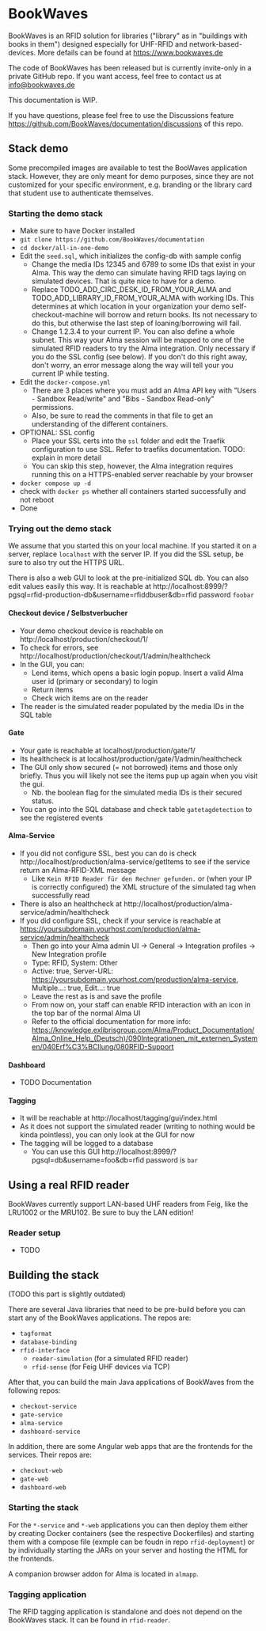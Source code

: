 # BookWaves

BookWaves is an RFID solution for libraries ("library" as in "buildings with books in them") designed especially
for UHF-RFID and network-based-devices. More defails can be found at https://www.bookwaves.de

The code of BookWaves has been released but is currently invite-only in a private GitHub repo. If you want access, feel free to contact
us at info@bookwaves.de

This documentation is WIP.

If you have questions, please feel free to use the Discussions feature https://github.com/BookWaves/documentation/discussions of this repo.

## Stack demo
Some precompiled images are available to test the BooWaves application stack. However, they are only meant for demo purposes, since they are not customized for your specific environment, e.g. branding or the library card that student use to authenticate themselves.

### Starting the demo stack
- Make sure to have Docker installed
- `git clone https://github.com/BookWaves/documentation`
- `cd docker/all-in-one-demo`
- Edit the `seed.sql`, which initializes the config-db with sample config
  - Change the media IDs 12345 and 6789 to some IDs that exist in your Alma. This way the demo can simulate having RFID tags laying on simulated devices. That is quite nice to have for a demo.
  - Replace TODO_ADD_CIRC_DESK_ID_FROM_YOUR_ALMA and TODO_ADD_LIBRARY_ID_FROM_YOUR_ALMA with working IDs. This determines at which location in your organization your demo self-checkout-machine will borrow and return books. Its not necessary to do this, but otherwise the last step of loaning/borrowing will fail.
  - Change 1.2.3.4 to your current IP. You can also define a whole subnet. This way your Alma session will be mapped to one of the simulated RFID readers to try the Alma integration. Only necessary if you do the SSL config (see below). If you don't do this right away, don't worry, an error message along the way will tell your you current IP while testing.
- Edit the `docker-compose.yml`
  - There are 3 places where you must add an Alma API key with "Users - Sandbox Read/write" and "Bibs - Sandbox Read-only" permissions.
  - Also, be sure to read the comments in that file to get an understanding of the different containers.
- OPTIONAL: SSL config
  - Place your SSL certs into the `ssl` folder and edit the Traefik configuration to use SSL. Refer to traefiks documentation. TODO: explain in more detail
  - You can skip this step, however, the Alma integration requires running this on a HTTPS-enabled server reachable by your browser
- `docker compose up -d`
- check with `docker ps` whether all containers started successfully and not reboot
- Done

### Trying out the demo stack
We assume that you started this on your local machine. If you started it on a server, replace `localhost` with the server IP.
If you did the SSL setup, be sure to also try out the HTTPS URL.

There is also a web GUI to look at the pre-initialized SQL db. You can also edit values easily this way. It is reachable at http://localhost:8999/?pgsql=rfid-production-db&username=rfiddbuser&db=rfid password `foobar`

#### Checkout device / Selbstverbucher
- Your demo checkout device is reachable on http://localhost/production/checkout/1/
- To check for errors, see http://localhost/production/checkout/1/admin/healthcheck
- In the GUI, you can:
  - Lend items, which opens a basic login popup. Insert a valid Alma user id (primary or secondary) to login
  - Return items
  - Check wich items are on the reader
- The reader is the simulated reader populated by the media IDs in the SQL table

#### Gate
- Your gate is reachable at localhost/production/gate/1/
- Its healthcheck is at localhost/production/gate/1/admin/healthcheck
- The GUI only show secured (= not borrowed) items and those only briefly. Thus you will likely not see the items pup up again when you visit the gui.
  - Nb. the boolean flag for the simulated media IDs is their secured status.
- You can go into the SQL database and check table `gatetagdetection` to see the registered events

#### Alma-Service
- If you did not configure SSL, best you can do is check http://localhost/production/alma-service/getItems to see if the service return an Alma-RFID-XML message
  - Like `Kein RFID Reader für den Rechner gefunden.` or (when your IP is correctly configured) the XML structure of the simulated tag when successfully read
- There is also an healthcheck at http://localhost/production/alma-service/admin/healthcheck
- If you did configure SSL, check if your service is reachable at https://yoursubdomain.yourhost.com/production/alma-service/admin/healthcheck
  - Then go into your Alma admin UI -> General -> Integration profiles -> New Integration profile
  - Type: RFID, System: Other
  - Active: true, Server-URL: https://yoursubdomain.yourhost.com/production/alma-service, Multiple...: true, Edit...: true
  - Leave the rest as is and save the profile
  - From now on, your staff can enable RFID interaction with an icon in the top bar of the normal Alma UI
  - Refer to the official documentation for more info: https://knowledge.exlibrisgroup.com/Alma/Product_Documentation/Alma_Online_Help_(Deutsch)/090Integrationen_mit_externen_Systemen/040Erf%C3%BCllung/080RFID-Support

#### Dashboard
- TODO Documentation

#### Tagging
- It will be reachable at http://localhost/tagging/gui/index.html
- As it does not support the simulated reader (writing to nothing would be kinda pointless), you can only look at the GUI for now
- The tagging will be logged to a database
  - You can use this GUI http://localhost:8999/?pgsql=db&username=foo&db=rfid password is `bar`

## Using a real RFID reader
BookWaves currently support LAN-based UHF readers from Feig, like the LRU1002 or the MRU102. Be sure to buy the LAN edition!
### Reader setup
- TODO

## Building the stack
(TODO this part is slightly outdated)

There are several Java libraries that need to be pre-build before you can start any of the BookWaves applications. The repos are:

- `tagformat`
- `database-binding`
- `rfid-interface`
    - `reader-simulation` (for a simulated RFID reader)
    - `rfid-sense` (for Feig UHF devices via TCP)

After that, you can build the main Java applications of BookWaves from the following repos:

- `checkout-service`
- `gate-service`
- `alma-service`
- `dashboard-service`

In addition, there are some Angular web apps that are the frontends for the services. Their repos are:

- `checkout-web`
- `gate-web`
- `dashboard-web`

### Starting the stack

For the `*-service` and `*-web` applications you can then deploy them either by creating Docker containers (see the respective Dockerfiles) and starting them with a compose file (exmple can be foudn in repo `rfid-deployment`) or by individually starting the JARs on your server and hosting the HTML for the frontends.

A companion browser addon for Alma is located in `almapp`.

### Tagging application

The RFID tagging application is standalone and does not depend on the BookWaves stack. It can be found in `rfid-reader`.
